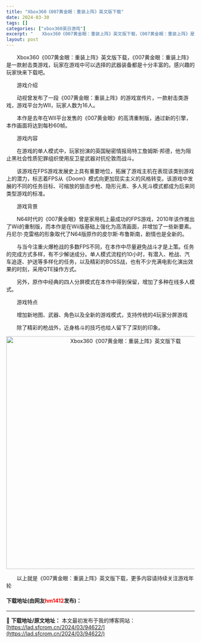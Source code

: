 ```yaml
---
title: "Xbox360《007黄金眼：重装上阵》英文版下载"
date: 2024-03-30
tags: []
categories: ["xbox360英日游戏"]
excerpt: "　　Xbox360《007黄金眼：重装上阵》英文版下载，《007黄金眼：重装上阵》是一款射击类游戏，玩家在游戏中可以选择的武器装备都是十分丰富的。感兴趣的玩家快来下载吧。 　　游戏介绍 　　动视曾发布了一段《007黄金眼：重装上阵》的游戏宣传片，一款射击类游戏，游戏平台为WII，玩家人数为16人。 &hellip;"
layout: post
---
```


 <p>　　Xbox360《007黄金眼：重装上阵》英文版下载，《007黄金眼：重装上阵》是一款射击类游戏，玩家在游戏中可以选择的武器装备都是十分丰富的。感兴趣的玩家快来下载吧。</p> <p>　　游戏介绍</p> <p>　　动视曾发布了一段《007黄金眼：重装上阵》的游戏宣传片，一款射击类游戏，游戏平台为WII，玩家人数为16人。</p> <p>　　本作是去年在WII平台发售的《007黄金眼》的高清重制版，通过新的引擎，本作画面将达到每秒60帧。</p> <p>　　游戏内容</p> <p>　　在游戏的单人模式中，玩家扮演的英国秘密情报局特工詹姆斯&middot;邦德，他为阻止黑社会性质犯罪组织使用反卫星武器对抗伦敦而战斗。</p> <p>　　该游戏在FPS游戏发展史上具有重要地位，拓展了游戏主机在表现该类别游戏上的潜力，标志着FPS从《Doom》模式向更加现实主义的风格转变。该游戏中发展的不同的任务目标、可缩放的狙击步枪、隐形元素、多人死斗模式都成为后来同类型游戏的标准。</p> <p>　　游戏背景</p> <p>　　N64时代的《007黄金眼》曾是家用机上最成功的FPS游戏，2010年该作推出了Wii的重制版，而本作是在Wii版基础上强化为高清画面，并增加了一些新要素。丹尼尔&middot;克雷格的形象取代了N64版原作的皮尔斯&middot;布鲁斯南，剧情也是全新的。</p> <p>　　与当今注重火爆枪战的多数FPS不同，在本作中尽量避免战斗才是上策。任务的完成方式多样，有不少解谜成分。单人模式流程约10小时，有潜入、枪战、汽车追逐、护送等多样化的任务，以及精彩的BOSS战，也有不少充满电影化演出效果的时刻，采用QTE操作方式。</p> <p>　　另外，原作中经典的四人分屏模式在本作中得到保留，增加了多种在线多人模式。</p> <p>　　游戏特点</p> <p>　　增加新地图、武器、角色以及全新的游戏模式，支持传统的4玩家分屏游戏</p> <p>　　除了精彩的枪战外，近身格斗的技巧也给人留下了深刻的印象。</p> <p align="center"><img align="" border="0" src="https://lad.sfcrom.cn/wp-content/uploads/2024/03/20240330_6607d47199138.jpg" width="622" alt="Xbox360《007黄金眼：重装上阵》英文版下载" /></p> <p>　　以上就是《007黄金眼：重装上阵》英文版下载，更多内容请持续关注游戏年轮</p> <p><h4>下载地址(由网友<font color="red">hm1412</font>发布)：</h4></p> 

---
📖 **下载地址/原文地址：** 本文最初发布于我的博客网站：[https://lad.sfcrom.cn/2024/03/94622/](https://lad.sfcrom.cn/2024/03/94622/)
